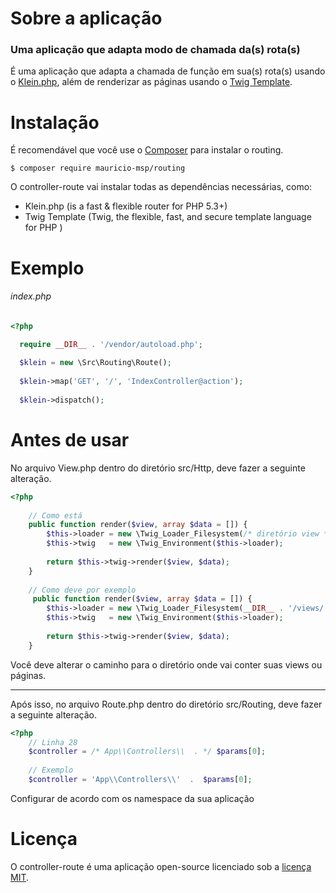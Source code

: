 # Sobre a aplicação

### Uma aplicação que adapta modo de chamada da(s) rota(s) 

É uma aplicação que adapta a chamada de função em sua(s) rota(s) usando o [Klein.php](https://github.com/klein/klein.php), além de renderizar as páginas usando o [Twig Template](https://twig.sensiolabs.org).


# Instalação

É recomendável que você use o [Composer](https://getcomposer.org) para instalar o routing.

```
$ composer require mauricio-msp/routing
```

O controller-route vai instalar todas as dependências necessárias, como: 

- Klein.php (is a fast & flexible router for PHP 5.3+)
- Twig Template (Twig, the flexible, fast, and secure template language for PHP )

# Exemplo

###### index.php

``` php
<?php

  require __DIR__ . '/vendor/autoload.php';
  
  $klein = new \Src\Routing\Route();
  
  $klein->map('GET', '/', 'IndexController@action');
  
  $klein->dispatch();
```

# Antes de usar

No arquivo View.php dentro do diretório src/Http, deve fazer a seguinte alteração.

``` php
<?php
    
    // Como está
    public function render($view, array $data = []) {
        $this->loader = new \Twig_Loader_Filesystem(/* diretório view */);
        $this->twig   = new \Twig_Environment($this->loader);
        
        return $this->twig->render($view, $data);
    }
    
    // Como deve por exemplo
     public function render($view, array $data = []) {
        $this->loader = new \Twig_Loader_Filesystem(__DIR__ . '/views/');
        $this->twig   = new \Twig_Environment($this->loader);
        
        return $this->twig->render($view, $data);
    }
```
Você deve alterar o caminho para o diretório onde vai conter suas views ou páginas.

***

Após isso, no arquivo Route.php dentro do diretório src/Routing, deve fazer a seguinte alteração.

``` php
<?php
    // Linha 28
    $controller = /* App\\Controllers\\  . */ $params[0];
    
    // Exemplo
    $controller = 'App\\Controllers\\'  .  $params[0];
```

Configurar de acordo com os namespace da sua aplicação

# Licença

O controller-route é uma aplicação open-source licenciado sob a [licença MIT](https://opensource.org/licenses/MIT).
